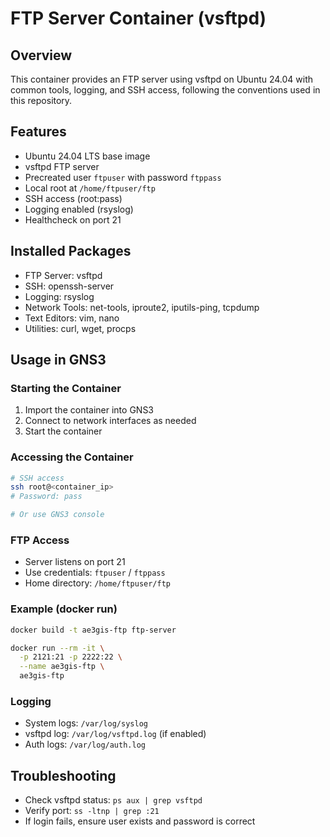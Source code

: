 # FTP Server Container (vsftpd)

## Overview
This container provides an FTP server using vsftpd on Ubuntu 24.04 with common tools, logging, and SSH access, following the conventions used in this repository.

## Features
- Ubuntu 24.04 LTS base image
- vsftpd FTP server
- Precreated user `ftpuser` with password `ftppass`
- Local root at `/home/ftpuser/ftp`
- SSH access (root:pass)
- Logging enabled (rsyslog)
- Healthcheck on port 21

## Installed Packages
- FTP Server: vsftpd
- SSH: openssh-server
- Logging: rsyslog
- Network Tools: net-tools, iproute2, iputils-ping, tcpdump
- Text Editors: vim, nano
- Utilities: curl, wget, procps

## Usage in GNS3

### Starting the Container
1. Import the container into GNS3
2. Connect to network interfaces as needed
3. Start the container

### Accessing the Container
```bash
# SSH access
ssh root@<container_ip>
# Password: pass

# Or use GNS3 console
```

### FTP Access
- Server listens on port 21
- Use credentials: `ftpuser` / `ftppass`
- Home directory: `/home/ftpuser/ftp`

### Example (docker run)
```bash
docker build -t ae3gis-ftp ftp-server

docker run --rm -it \
  -p 2121:21 -p 2222:22 \
  --name ae3gis-ftp \
  ae3gis-ftp
```

### Logging
- System logs: `/var/log/syslog`
- vsftpd log: `/var/log/vsftpd.log` (if enabled)
- Auth logs: `/var/log/auth.log`

## Troubleshooting
- Check vsftpd status: `ps aux | grep vsftpd`
- Verify port: `ss -ltnp | grep :21`
- If login fails, ensure user exists and password is correct


